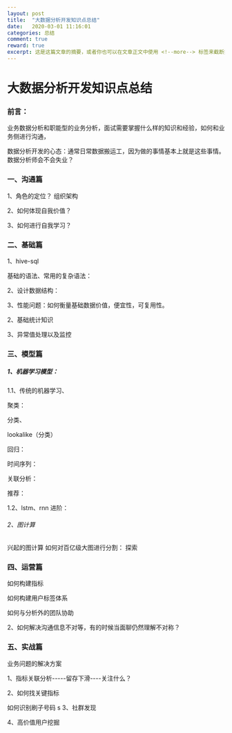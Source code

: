 ```yaml
---
layout: post
title:  "大数据分析开发知识点总结"
date:   2020-03-01 11:16:01
categories: 总结
comment: true
reward: true
excerpt: 这是这篇文章的摘要，或者你也可以在文章正文中使用 <!--more--> 标签来截断摘要。
---
```


# 大数据分析开发知识点总结


### 前言：

业务数据分析和职能型的业务分析，面试需要掌握什么样的知识和经验，如何和业务侧进行沟通，

数据分析开发的心态：通常日常数据搬运工，因为做的事情基本上就是这些事情。
数据分析师会不会失业？


### 一、沟通篇

1、角色的定位？
组织架构

2、如何体现自我价值？

3、如何进行自我学习？

###  二、基础篇

1、hive-sql

基础的语法、常用的复杂语法：

2、设计数据结构：

3、性能问题：如何衡量基础数据价值，便宜性，可复用性。

2、基础统计知识

3、异常值处理以及监控

### 三、模型篇

##### 1、机器学习模型：

1.1、传统的机器学习、

聚类：

分类、

lookalike（分类）

回归：

时间序列：


关联分析：


推荐：

1.2、lstm、rnn
进阶：

###### 2、图计算

兴起的图计算
如何对百亿级大图进行分割： 探索

###  四、运营篇

如何构建指标

如何构建用户标签体系

如何与分析外的团队协助

2、如何解决沟通信息不对等，有的时候当面聊仍然理解不对称？

### 五、实战篇

业务问题的解决方案

1、指标关联分析-----留存下滑----关注什么？

2、如何找关键指标

如何识别刷子号码
s
3、社群发现

4、高价值用户挖掘
